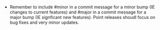 - Remember to include #minor in a commit message for a minor bump (IE changes to current features) and #major in a commit message for a major bump (IE signficant new features). Point releases shoudl focus on bug fixes and very minor updates.